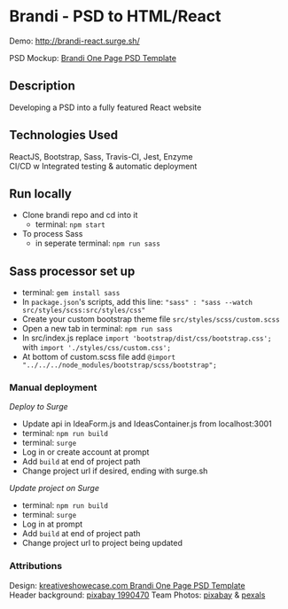 # Brandi - PSD to HTML/React

Demo: http://brandi-react.surge.sh/

PSD Mockup: [Brandi One Page PSD Template](https://i2.wp.com/kreativeshowcase.com/wp-content/uploads/2014/03/01_Bandi_LandingPage_PSD_Template1_by_Kreativeshowcase.jpg)

## Description

Developing a PSD into a fully featured React website

## Technologies Used

ReactJS, Bootstrap, Sass, Travis-CI, Jest, Enzyme\
CI/CD w Integrated testing & automatic deployment

## Run locally

* Clone brandi repo and cd into it
    * terminal: `npm start`
* To process Sass
    * in seperate terminal: `npm run sass`

## Sass processor set up

* terminal: `gem install sass`
* In `package.json`'s scripts, add this line: `"sass" : "sass --watch src/styles/scss:src/styles/css"`
* Create your custom bootstrap theme file `src/styles/scss/custom.scss`
* Open a new tab in terminal: `npm run sass`
* In src/index.js replace `import 'bootstrap/dist/css/bootstrap.css';` with `import './styles/css/custom.css';`
* At bottom of custom.scss file add `@import "../../../node_modules/bootstrap/scss/bootstrap";`

### Manual deployment

*Deploy to Surge*

* Update api in IdeaForm.js and IdeasContainer.js from localhost:3001
* terminal: `npm run build`
* terminal: `surge`
* Log in or create account at prompt
* Add `build` at end of project path
* Change project url if desired, ending with surge.sh

*Update project on Surge*

* terminal: `npm run build`
* terminal: `surge`
* Log in at prompt
* Add `build` at end of project path
* Change project url to project being updated

### Attributions
Design: [kreativeshowecase.com Brandi One Page PSD Template](http://kreativeshowcase.com/2014/03/freebie-brandi-creative-one-page-multi-purpose-psd-template/)\
Header background: [pixabay 1990470](https://pixabay.com/en/filter-square-instagram-texture-1990470/)
Team Photos: [pixabay](https://pixabay.com) & [pexals](http://pexals.com)